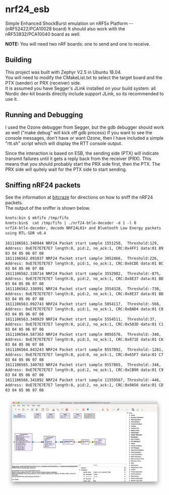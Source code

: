 # nrf24_esb
Simple Enhanced ShockBurst emulation on nRF5x Platform -- (nRF52422/PCA10028 board)
It should also work with the nRF53832/PCA10040 board as well.

**NOTE:** You will need two nRF boards: one to send and one to receive.  


## Building
This project was built with Zephyr V2.5 in Ubuntu 18.04.  
You will need to modify the CMakeList.txt to select the target board and the PTX (sender) or PRX (receiver) side.  
It is assumed you have Segger's JLink installed on your build system: all Nordic dev-kit boards directly include support JLink, so its recommended to use it.

## Running and Debugging
I used the Ozone debugger from Segger, but the gdb debugger should work as well ("make debug" will kick off gdb process)
If you want to see the console messages, don't have or want Ozone, then I have included a simple "rtt.sh" script which will display the RTT console output.

Since the interaction is based on ESB, the sending side (PTX) will indicate transmit failures until it gets a reply back from the receiver (PRX).
This means that you should probably start the PRX side first, then the PTX.  The PRX side will quitely wait for the PTX side to start sending.

## Sniffing nRF24 packets
See the information at [bitcraze](https://wiki.bitcraze.io/misc:hacks:hackrf) for directions on how to sniff the nRF24 packets.  
The output of the sniffer is shown below.

```
knots:bin $ mkfifo /tmp/fifo
knots:bin$  cat /tmp/fifo | ./nrf24-btle-decoder -d 1 -l 8
nrf24-btle-decoder, decode NRF24L01+ and Bluetooth Low Energy packets using RTL-SDR v0.4

1611106561.340944 NRF24 Packet start sample 1551250,  Threshold:129,   Address: 0xE7E7E7E7E7 length:8, pid:2, no_ack:1, CRC:0x4FF1 data:01 B9 03 04 05 06 07 08 
1611106562.091037 NRF24 Packet start sample 3052466,  Threshold:226,   Address: 0xE7E7E7E7E7 length:8, pid:1, no_ack:1, CRC:0x6CDE data:01 BC 03 04 05 06 07 08 
1611106562.338714 NRF24 Packet start sample 3552982,  Threshold:-875,  Address: 0xE7E7E7E7E7 length:8, pid:2, no_ack:1, CRC:0x8E37 data:01 BD 03 04 05 06 07 08 
1611106562.338991 NRF24 Packet start sample 3554328,  Threshold:-730,  Address: 0xE7E7E7E7E7 length:8, pid:2, no_ack:1, CRC:0x8E37 data:01 BD 03 04 05 06 07 08 
1611106563.092743 NRF24 Packet start sample 5054117,  Threshold:-566,  Address: 0xE7E7E7E7E7 length:8, pid:1, no_ack:1, CRC:0xBAD4 data:01 C0 03 04 05 06 07 08 
1611106563.340929 NRF24 Packet start sample 5554511,  Threshold:37,    Address: 0xE7E7E7E7E7 length:8, pid:2, no_ack:1, CRC:0x583D data:01 C1 03 04 05 06 07 08 
1611106564.587363 NRF24 Packet start sample 8056576,  Threshold:-340,  Address: 0xE7E7E7E7E7 length:8, pid:3, no_ack:1, CRC:0x871E data:01 C6 03 04 05 06 07 08 
1611106564.843243 NRF24 Packet start sample 8557092,  Threshold:-1261, Address: 0xE7E7E7E7E7 length:8, pid:0, no_ack:1, CRC:0x65F7 data:01 C7 03 04 05 06 07 08 
1611106565.340703 NRF24 Packet start sample 9557865,  Threshold:-346,  Address: 0xE7E7E7E7E7 length:8, pid:2, no_ack:1, CRC:0xCB90 data:01 C9 03 04 05 06 07 08 
1611106566.341892 NRF24 Packet start sample 11559567, Threshold:-446,  Address: 0xE7E7E7E7E7 length:8, pid:2, no_ack:1, CRC:0x0A56 data:01 CD 03 04 05 06 07 08 
```

 ![Hardware setup](https://github.com/foldedtoad/nrf24_esb/blob/master/docs/gnuradio-companion.png)
